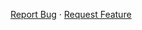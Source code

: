   <p align="center">
    <a href="https://github.com/KlavyedeParmaklar/intranet/issues/new/choose">Report Bug</a>
    ·
    <a href="https://github.com/KlavyedeParmaklar/intranet/issues/new/choose">Request Feature</a>
  </p>

<!-- [![Top Langs](https://github-readme-stats.vercel.app/api/top-langs/?username=KlavyedeParmaklar&layout=compact)](https://github.com/anuraghazra/github-readme-stats) -->
